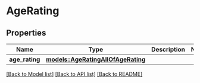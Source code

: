 # AgeRating

## Properties

Name | Type | Description | Notes
------------ | ------------- | ------------- | -------------
**age_rating** | [**models::AgeRatingAllOfAgeRating**](AgeRating_allOf_ageRating.md) |  | 

[[Back to Model list]](../README.md#documentation-for-models) [[Back to API list]](../README.md#documentation-for-api-endpoints) [[Back to README]](../README.md)


